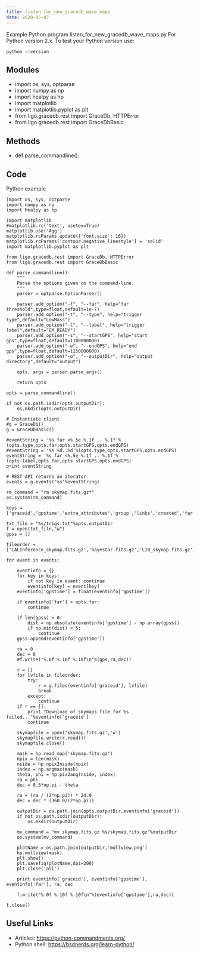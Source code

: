 ```yaml
---
title: listen_for_new_gracedb_wave_maps
date: 2020-05-07
---
```

Example Python program listen_for_new_gracedb_wave_maps.py
For Python version 2.x.
To test your Python version use:

    python --version

## Modules

* import os, sys, optparse
* import numpy as np
* import healpy as hp
* import matplotlib
* import matplotlib.pyplot as plt
* from ligo.gracedb.rest import GraceDb, HTTPError
* from ligo.gracedb.rest import GraceDbBasic

## Methods

* def parse_commandline():

## Code

Python example

    
    import os, sys, optparse
    import numpy as np
    import healpy as hp
    
    import matplotlib
    #matplotlib.rc('text', usetex=True)
    matplotlib.use('Agg')
    matplotlib.rcParams.update({'font.size': 16})
    matplotlib.rcParams['contour.negative_linestyle'] = 'solid'
    import matplotlib.pyplot as plt
    
    from ligo.gracedb.rest import GraceDb, HTTPError
    from ligo.gracedb.rest import GraceDbBasic
    
    def parse_commandline():
        """
        Parse the options given on the command-line.
        """
        parser = optparse.OptionParser()
    
        parser.add_option("-f", "--far", help="far threshold",type=float,default=1e-7)
        parser.add_option("-t", "--type", help="trigger type",default="LowMass")
        parser.add_option("-l", "--label", help="trigger label",default="EM_READY")
        parser.add_option("-s", "--startGPS", help="start gps",type=float,default=1100000000)
        parser.add_option("-e", "--endGPS", help="end gps",type=float,default=1150000000)    
        parser.add_option("-o", "--outputDir", help="output directory",default="output")
    
        opts, args = parser.parse_args()
    
        return opts
    
    opts = parse_commandline()
    
    if not os.path.isdir(opts.outputDir):
        os.mkdir(opts.outputDir)
    
    # Instantiate client
    #g = GraceDb()
    g = GraceDbBasic()
    
    #eventString = '%s far <%.5e %.1f .. %.1f'%(opts.type,opts.far,opts.startGPS,opts.endGPS)
    #eventString = '%s %d..%d'%(opts.type,opts.startGPS,opts.endGPS)
    eventString = '%s far <%.5e %.1f .. %.1f'%(opts.label,opts.far,opts.startGPS,opts.endGPS)
    print eventString
    
    # REST API returns an iterator
    events = g.events('%s'%eventString)
    
    rm_command = "rm skymap.fits.gz*"
    os.system(rm_command)
    
    keys = ['graceid','gpstime','extra_attributes','group','links','created','far','instruments','labels','nevents','submitter','search','likelihood']
    
    txt_file = "%s/trigs.txt"%opts.outputDir
    f = open(txt_file,"w")
    gpss = []
    
    fileorder = ['LALInference_skymap.fits.gz','bayestar.fits.gz','LIB_skymap.fits.gz']
    
    for event in events:
    
        eventinfo = {}
        for key in keys:
            if not key in event: continue
            eventinfo[key] = event[key]
        eventinfo['gpstime'] = float(eventinfo['gpstime'])
    
        if eventinfo['far'] > opts.far:
            continue
    
        if len(gpss) > 0:
            dist = np.absolute(eventinfo['gpstime'] - np.array(gpss))
            if np.min(dist) < 5:
                continue
        gpss.append(eventinfo['gpstime'])
    
        ra = 0
        dec = 0
        #f.write("%.0f %.10f %.10f\n"%(gps,ra,dec))
    
        r = []
        for lvfile in fileorder:
            try:
                r = g.files(eventinfo['graceid'], lvfile)
                break
            except:
                continue
        if r == []:
            print "Download of skymaps file for %s failed..."%eventinfo['graceid']
            continue
    
        skymapfile = open('skymap.fits.gz','w')
        skymapfile.write(r.read())
        skymapfile.close()
    
        mask = hp.read_map('skymap.fits.gz')
        npix = len(mask)
        nside = hp.npix2nside(npix)
        index = np.argmax(mask)
        theta, phi = hp.pix2ang(nside, index)
        ra = phi
        dec = 0.5*np.pi - theta
    
        ra = (ra / (2*np.pi)) * 24.0
        dec = dec * (360.0/(2*np.pi))
    
        outputDir = os.path.join(opts.outputDir,eventinfo['graceid'])
        if not os.path.isdir(outputDir):
            os.mkdir(outputDir)
    
        mv_command = "mv skymap.fits.gz %s/skymap.fits.gz"%outputDir
        os.system(mv_command)
    
        plotName = os.path.join(outputDir,'mollview.png')
        hp.mollview(mask)
        plt.show()
        plt.savefig(plotName,dpi=200)
        plt.close('all')
    
        print eventinfo['graceid'], eventinfo['gpstime'], eventinfo['far'], ra, dec
    
        f.write("%.0f %.10f %.10f\n"%(eventinfo['gpstime'],ra,dec))
    
    f.close()
    
    
    

## Useful Links

- Articles: https://python-commandments.org/
- Python shell: https://bsdnerds.org/learn-python/
